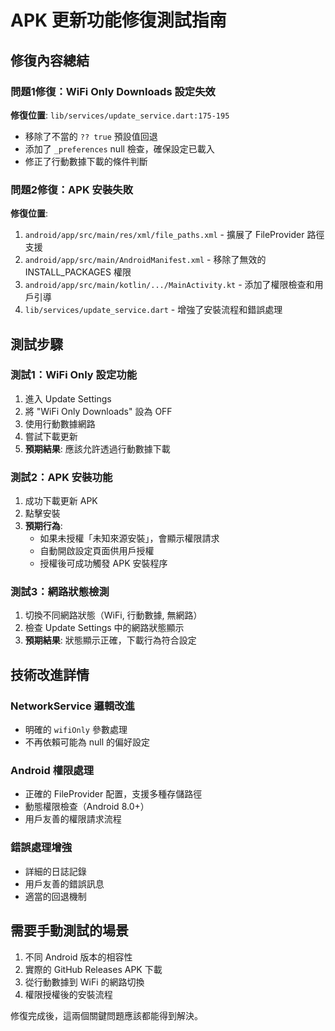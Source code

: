 # APK 更新功能修復測試指南

## 修復內容總結

### 問題1修復：WiFi Only Downloads 設定失效
**修復位置**: `lib/services/update_service.dart:175-195`
- 移除了不當的 `?? true` 預設值回退
- 添加了 `_preferences` null 檢查，確保設定已載入
- 修正了行動數據下載的條件判斷

### 問題2修復：APK 安裝失敗
**修復位置**: 
1. `android/app/src/main/res/xml/file_paths.xml` - 擴展了 FileProvider 路徑支援
2. `android/app/src/main/AndroidManifest.xml` - 移除了無效的 INSTALL_PACKAGES 權限
3. `android/app/src/main/kotlin/.../MainActivity.kt` - 添加了權限檢查和用戶引導
4. `lib/services/update_service.dart` - 增強了安裝流程和錯誤處理

## 測試步驟

### 測試1：WiFi Only 設定功能
1. 進入 Update Settings 
2. 將 "WiFi Only Downloads" 設為 OFF
3. 使用行動數據網路
4. 嘗試下載更新
5. **預期結果**: 應該允許透過行動數據下載

### 測試2：APK 安裝功能
1. 成功下載更新 APK
2. 點擊安裝
3. **預期行為**: 
   - 如果未授權「未知來源安裝」，會顯示權限請求
   - 自動開啟設定頁面供用戶授權
   - 授權後可成功觸發 APK 安裝程序

### 測試3：網路狀態檢測
1. 切換不同網路狀態（WiFi, 行動數據, 無網路）
2. 檢查 Update Settings 中的網路狀態顯示
3. **預期結果**: 狀態顯示正確，下載行為符合設定

## 技術改進詳情

### NetworkService 邏輯改進
- 明確的 `wifiOnly` 參數處理
- 不再依賴可能為 null 的偏好設定

### Android 權限處理
- 正確的 FileProvider 配置，支援多種存儲路徑
- 動態權限檢查（Android 8.0+）
- 用戶友善的權限請求流程

### 錯誤處理增強
- 詳細的日誌記錄
- 用戶友善的錯誤訊息
- 適當的回退機制

## 需要手動測試的場景
1. 不同 Android 版本的相容性
2. 實際的 GitHub Releases APK 下載
3. 從行動數據到 WiFi 的網路切換
4. 權限授權後的安裝流程

修復完成後，這兩個關鍵問題應該都能得到解決。